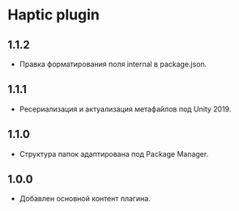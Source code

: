 # Haptic plugin

## 1.1.2
* Правка форматирования поля internal в package.json.

## 1.1.1
* Ресериализация и актуализация метафайлов под Unity 2019.

## 1.1.0
* Структура папок адаптирована под Package Manager.

## 1.0.0
* Добавлен основной контент плагина.
